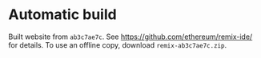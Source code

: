 # Automatic build
Built website from `ab3c7ae7c`. See https://github.com/ethereum/remix-ide/ for details.
To use an offline copy, download `remix-ab3c7ae7c.zip`.
